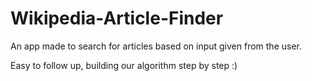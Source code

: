 # Wikipedia-Article-Finder
An app made to search for articles based on input given from the user. 

Easy to follow up, building our algorithm step by step :) 
